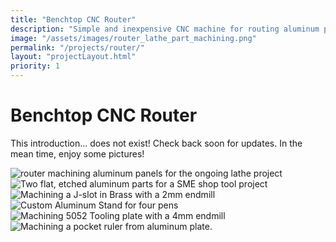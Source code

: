 ```yaml
---
title: "Benchtop CNC Router"
description: "Simple and inexpensive CNC machine for routing aluminum plate"
image: "/assets/images/router_lathe_part_machining.png"
permalink: "/projects/router/"
layout: "projectLayout.html"
priority: 1
---
```


# Benchtop CNC Router
This introduction... does not exist! Check back soon for updates. In the mean time, enjoy some pictures! 

<img src="/assets/images/router_lathe_part_machining.png" alt="router machining aluminum panels for the ongoing lathe project" title="SME Eureka Part machining">

<img src="/assets/images/router_SME_sample_parts.jpeg" alt="Two flat, etched aluminum parts for a SME shop tool project" title="SME finished parts">

<img src="/assets/images/router_milling_slot.png" alt="Machining a J-slot in Brass with a 2mm endmill" title="J-slot Milling">

<img src="/assets/images/router_penstand.jpeg" alt="Custom Aluminum Stand for four pens" title="Pen Stand">

<img src="/assets/images/router_tooling_plate.png" alt="Machining 5052 Tooling plate with a 4mm endmill" title="Tooling Plate">

<img src="/assets/images/router_engraving.jpeg" alt="Machining a pocket ruler from aluminum plate." title="Engraving Aluminum">